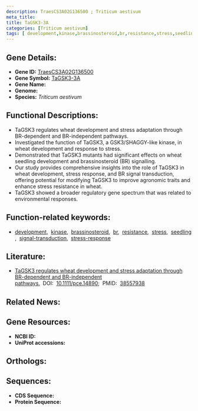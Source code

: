 ```yaml
---
description: TraesCS3A02G136500 ; Triticum aestivum
meta_title:
title: TaGSK3-3A
categories: [Triticum aestivum]
tags: [ development,kinase,brassinosteroid,br,resistance,stress,seedling,signal transduction,stress response ]
---
```


## Gene Details:
- **Gene ID:** [TraesCS3A02G136500]()
- **Gene Symbol:** <u>TaGSK3-3A</u>
- **Gene Name:** 
- **Genome:** []()
- **Species:** *Triticum aestivum*

## Functional Descriptions:
   - TaGSK3 regulates wheat development and stress adaptation through BR-dependent and BR-independent pathways.
   - Investigated the function of TaGSK3, a GSK3/SHAGGY-like kinase, in wheat development and response to stress.
   - Demonstrated that TaGSK3 mutants had significant effects on wheat seedling development and brassinosteroid (BR) signalling.
   - Our study provides comprehensive insights into the role of TaGSK3 in wheat development, stress response, and BR signal transduction, offering potential for modifying TaGSK3 to improve agronomic traits and enhance stress resistance in wheat.
   - TaGSK3 showed a broader regulatory gene spectrum that was related to environmental responses.

## Function-related keywords:
   - [development](/tags/development/),&nbsp;&nbsp;[kinase](/tags/kinase/),&nbsp;&nbsp;[brassinosteroid](/tags/brassinosteroid/),&nbsp;&nbsp;[br](/tags/br/),&nbsp;&nbsp;[resistance](/tags/resistance/),&nbsp;&nbsp;[stress](/tags/stress/),&nbsp;&nbsp;[seedling](/tags/seedling/),&nbsp;&nbsp;[signal-transduction](/tags/signal-transduction/),&nbsp;&nbsp;[stress-response](/tags/stress-response/)

## Literature:
   - [TaGSK3 regulates wheat development and stress adaptation through BR-dependent and BR-independent pathways.](https://doi.org/10.1111/pce.14890)&nbsp;&nbsp;DOI:&nbsp;&nbsp;[10.1111/pce.14890](https://doi.org/10.1111/pce.14890);&nbsp;&nbsp;PMID:&nbsp;&nbsp;[38557938](https://pubmed.ncbi.nlm.nih.gov/38557938/)

## Related News:

## Gene Resources:
- **NCBI ID:**  [](https://www.ncbi.nlm.nih.gov/gene/?term=)
- **UniProt accessions:**  [](https://www.uniprot.org/uniprotkb//entry)

## Orthologs:

## Sequences:
- **CDS Sequence:**
- **Protein Sequence:**
